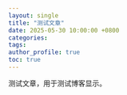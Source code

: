 ```yaml
---
layout: single
title: "测试文章"
date: 2025-05-30 10:00:00 +0800
categories: 
tags: 
author_profile: true
toc: true
---
```


测试文章，用于测试博客显示。
